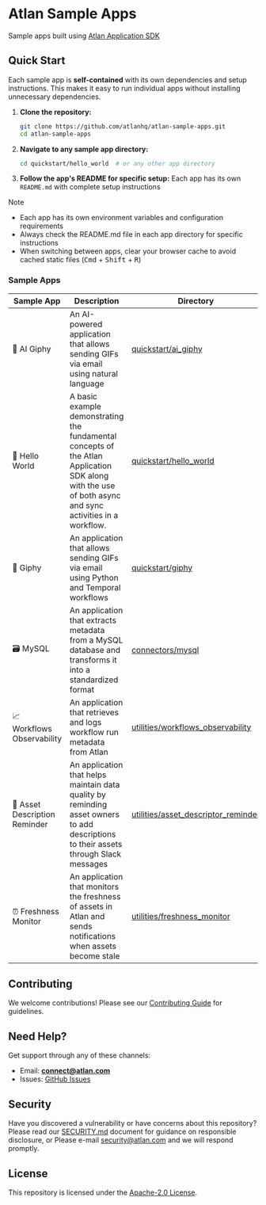 # Atlan Sample Apps

Sample apps built using [Atlan Application SDK](https://github.com/atlanhq/application-sdk)

## Quick Start

Each sample app is **self-contained** with its own dependencies and setup instructions. This makes it easy to run individual apps without installing unnecessary dependencies.

1. **Clone the repository:**
   ```bash
   git clone https://github.com/atlanhq/atlan-sample-apps.git
   cd atlan-sample-apps
   ```

2. **Navigate to any sample app directory:**
   ```bash
   cd quickstart/hello_world  # or any other app directory
   ```

3. **Follow the app's README for specific setup:**
   Each app has its own `README.md` with complete setup instructions


> [!NOTE]
> - Each app has its own environment variables and configuration requirements
> - Always check the README.md file in each app directory for specific instructions
> - When switching between apps, clear your browser cache to avoid cached static files (<kbd>Cmd</kbd> + <kbd>Shift</kbd> + <kbd>R</kbd>)


### Sample Apps

| Sample App | Description | Directory |
|------------|-------------|-----------|
| 🤖 AI Giphy | An AI-powered application that allows sending GIFs via email using natural language | [quickstart/ai_giphy](./quickstart/ai_giphy) |
| 👋 Hello World | A basic example demonstrating the fundamental concepts of the Atlan Application SDK along with the use of both async and sync activities in a workflow. | [quickstart/hello_world](./quickstart/hello_world) |
| 🤡 Giphy | An application that allows sending GIFs via email using Python and Temporal workflows | [quickstart/giphy](./quickstart/giphy) |
| 🗃️ MySQL | An application that extracts metadata from a MySQL database and transforms it into a standardized format | [connectors/mysql](./connectors/mysql) |
| 📈 Workflows Observability | An application that retrieves and logs workflow run metadata from Atlan | [utilities/workflows_observability](./utilities/workflows_observability) |
| 📝 Asset Description Reminder | An application that helps maintain data quality by reminding asset owners to add descriptions to their assets through Slack messages                    | [utilities/asset_descriptor_reminder](./utilities/asset_descriptor_reminder) |
| ⏰ Freshness Monitor          | An application that monitors the freshness of assets in Atlan and sends notifications when assets become stale                                          | [utilities/freshness_monitor](./utilities/freshness_monitor)                 |

## Contributing

We welcome contributions! Please see our [Contributing Guide](./CONTRIBUTING.md) for guidelines.

## Need Help?

Get support through any of these channels:

- Email: **connect@atlan.com**
- Issues: [GitHub Issues](https://github.com/atlanhq/atlan-sample-apps/issues)

## Security

Have you discovered a vulnerability or have concerns about this repository? Please read our [SECURITY.md](./SECURITY.md) document for guidance on responsible disclosure, or Please e-mail security@atlan.com and we will respond promptly.

## License

This repository is licensed under the [Apache-2.0 License](./LICENSE).
